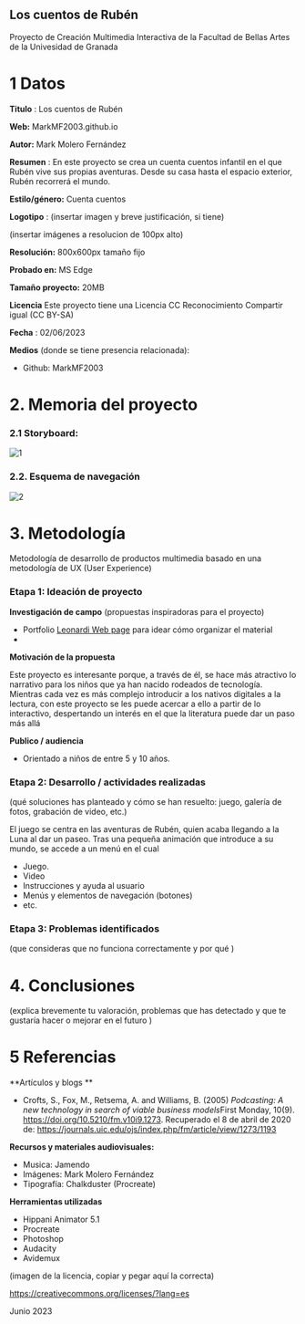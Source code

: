 ## Los cuentos de Rubén

Proyecto de Creación Multimedia Interactiva de la  Facultad de Bellas Artes de la Univesidad de Granada



# 1 Datos 



**Titulo** : Los cuentos de Rubén

**Web:**   MarkMF2003.github.io

**Autor:**  Mark Molero Fernández

**Resumen** : En este proyecto se crea un cuenta cuentos infantil en el que Rubén vive sus propias aventuras. Desde su casa hasta el espacio exterior, Rubén recorrerá el mundo.

**Estilo/género:**  Cuenta cuentos

**Logotipo** : (insertar imagen y breve justificación, si  tiene) 

(insertar imágenes a resolucion de 100px alto)

**Resolución:** 800x600px tamaño fijo

**Probado en:**   MS Edge

**Tamaño proyecto:** 20MB

**Licencia** Este proyecto tiene una Licencia CC Reconocimiento Compartir igual (CC BY-SA)

**Fecha** : 02/06/2023

**Medios** (donde se tiene presencia relacionada):

- Github: MarkMF2003



# 2. Memoria del proyecto 

### 2.1 Storyboard: 

![1](https://github.com/MarkMF2003/MarkMF2003.github.io/assets/134588001/cd4a3395-49af-4c98-936a-e070a5b65f08)




### 2.2. Esquema de navegación 

![2](https://github.com/MarkMF2003/MarkMF2003.github.io/assets/134588001/c0e8dc60-9819-47e9-a088-088858c0014b)








# 3. Metodología

Metodología de desarrollo de productos multimedia basado en una metodología de UX (User Experience)



### Etapa 1: Ideación de proyecto

**Investigación de campo** (propuestas inspiradoras para el proyecto)

- Portfolio [Leonardi Web page](http://www.rleonardi.com/interactive-resume/) para idear cómo organizar el material
- 



**Motivación de la propuesta** 

Este  proyecto es interesante porque, a través de él, se hace más atractivo lo narrativo para los niños que ya han nacido rodeados de tecnología. Mientras cada vez es más complejo introducir a los nativos digitales a la lectura, con este proyecto se les puede acercar a ello a partir de lo interactivo, despertando un interés en el que la literatura puede dar un paso más allá


**Publico / audiencia**

- Orientado a niños de entre 5 y 10 años.





### Etapa 2: Desarrollo / actividades realizadas

(qué soluciones has planteado y cómo se han resuelto: juego, galería de fotos, grabación de video, etc.)

El juego se centra en las aventuras de Rubén, quien acaba llegando a la Luna al dar un paseo. Tras una pequeña animación que introduce a su mundo, se accede a un menú en el cual 

- Juego.
- Video 
- Instrucciones y ayuda al usuario 
- Menús y elementos de navegación (botones)
- etc.



### Etapa 3: Problemas identificados

(que consideras que no  funciona correctamente y por qué )



# 4. Conclusiones 

(explica brevemente tu valoración, problemas que has detectado y que te gustaría hacer o mejorar en el futuro )







# 5 Referencias 

**Artículos y blogs ** 

- Crofts, S., Fox, M., Retsema, A. and Williams, B. (2005) *Podcasting: A new technology in search of viable business models*First Monday, 10(9). https://doi.org/10.5210/fm.v10i9.1273. Recuperado el 8 de abril de 2020 de: https://journals.uic.edu/ojs/index.php/fm/article/view/1273/1193

**Recursos y materiales audiovisuales:**

* Musica:  Jamendo
* Imágenes:  Mark Molero Fernández
* Tipografía: Chalkduster (Procreate)

**Herramientas utilizadas**

- Hippani Animator 5.1
- Procreate
- Photoshop
- Audacity
- Avidemux



(imagen de la licencia, copiar y pegar aquí la correcta)

https://creativecommons.org/licenses/?lang=es

Junio 2023
